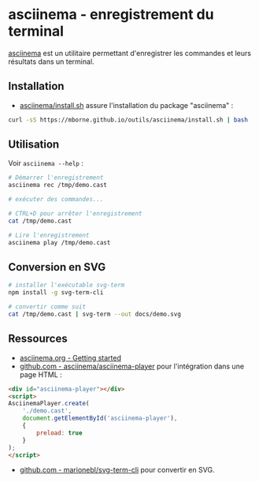 # asciinema - enregistrement du terminal

[asciinema](https://asciinema.org/) est un utilitaire permettant d'enregistrer les commandes et leurs résultats dans un terminal.

## Installation

* [asciinema/install.sh](install.sh) assure l'installation du package "asciinema" :

```bash
curl -sS https://mborne.github.io/outils/asciinema/install.sh | bash
```

## Utilisation

Voir `asciinema --help` :

```bash
# Démarrer l'enregistrement
asciinema rec /tmp/demo.cast

# exécuter des commandes...

# CTRL+D pour arrêter l'enregistrement
cat /tmp/demo.cast

# Lire l'enregistrement
asciinema play /tmp/demo.cast
```

## Conversion en SVG

```bash
# installer l'exécutable svg-term
npm install -g svg-term-cli

# convertir comme suit
cat /tmp/demo.cast | svg-term --out docs/demo.svg
```

## Ressources

* [asciinema.org - Getting started](https://asciinema.org/docs/getting-started)
* [github.com - asciinema/asciinema-player](https://github.com/asciinema/asciinema-player/tree/master#readme) pour l'intégration dans une page HTML :

```html
<div id="asciinema-player"></div>
<script>
AsciinemaPlayer.create(
    './demo.cast', 
    document.getElementById('asciinema-player'),
    {
        preload: true
    }
);
</script>
```

* [github.com - marionebl/svg-term-cli](https://github.com/marionebl/svg-term-cli) pour convertir en SVG.
